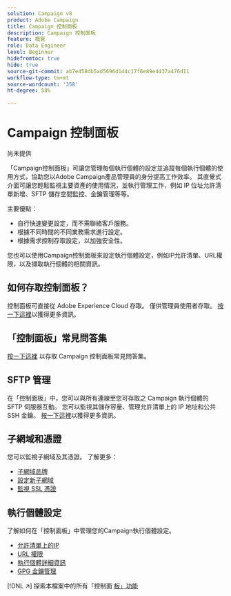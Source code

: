 ```yaml
---
solution: Campaign v8
product: Adobe Campaign
title: Campaign 控制面板
description: Campaign 控制面板
feature: 概覽
role: Data Engineer
level: Beginner
hidefromtoc: true
hide: true
source-git-commit: ab7e458db5ad5696d144c17f6e89e4437a476d11
workflow-type: tm+mt
source-wordcount: '358'
ht-degree: 58%

---
```


# Campaign 控制面板

尚未提供

「Campaign控制面板」可讓您管理每個執行個體的設定並追蹤每個執行個體的使用方式，協助您以Adobe Campaign產品管理員的身分提高工作效率。 其直覺式介面可讓您輕鬆監視主要資產的使用情況，並執行管理工作，例如 IP 位址允許清單新增、SFTP 儲存空間監控、金鑰管理等等。

主要優點：

* 自行快速變更設定，而不需聯絡客戶服務。
* 根據不同時間的不同業務需求進行設定。
* 根據需求控制存取設定，以加強安全性。

您也可以使用Campaign控制面板來設定執行個體設定，例如IP允許清單、URL權限，以及擷取執行個體的相關資訊。

## 如何存取控制面板？

控制面板可直接從 Adobe Experience Cloud 存取。 僅供管理員使用者存取。 [按一下這裡](https://experienceleague.adobe.com/docs/control-panel/using/discover-control-panel/accessing-control-panel.html)以獲得更多資訊。

## 「控制面板」常見問答集

[按一下這裡](https://experienceleague.adobe.com/docs/control-panel/using/discover-control-panel/key-features.html) 以存取 Campaign 控制面板常見問答集。

## SFTP 管理

在「控制面板」中，您可以與所有連線至您可存取之 Campaign 執行個體的 SFTP 伺服器互動。 您可以監視其儲存容量、管理允許清單上的 IP 地址和公共 SSH 金鑰。 [按一下這裡](https://experienceleague.adobe.com/docs/control-panel/using/sftp-management/about-sftp-management.html?lang=zh-Hant#sftp-management)以獲得更多資訊。

## 子網域和憑證

您可以監視子網域及其憑證。 了解更多：
* [子網域品牌](https://experienceleague.adobe.com/docs/control-panel/using/subdomains-and-certificates/subdomains-branding.html)
* [設定新子網域](https://experienceleague.adobe.com/docs/control-panel/using/subdomains-and-certificates/setting-up-new-subdomain.html)
* [監視 SSL 憑證](https://experienceleague.adobe.com/docs/control-panel/using/subdomains-and-certificates/monitoring-ssl-certificates.html)

## 執行個體設定

了解如何在「控制面板」中管理您的Campaign執行個體設定。
* [允許清單上的IP](https://experienceleague.adobe.com/docs/control-panel/using/instances-settings/ip-allow-listing-instance-access.html)
* [URL 權限](https://experienceleague.adobe.com/docs/control-panel/using/instances-settings/url-permissions.html)
* [執行個體詳細資訊](https://experienceleague.adobe.com/docs/control-panel/using/instances-settings/instance-details.html)
* [GPG 金鑰管理](https://experienceleague.adobe.com/docs/control-panel/using/instances-settings/gpg-keys-management.html)

[!DNL :arrow_upper_right:] 探索本檔案中的所有「控制面 [板」功能](https://experienceleague.adobe.com/docs/control-panel/using/control-panel-home.html?lang=zh-Hant)

